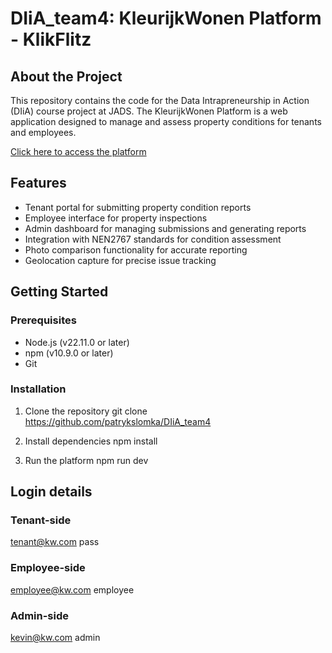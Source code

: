 # DIiA_team4: KleurijkWonen Platform - KlikFlitz

## About the Project

This repository contains the code for the Data Intrapreneurship in Action (DIiA) course project at JADS. The KleurijkWonen Platform is a web application designed to manage and assess property conditions for tenants and employees.

[Click here to access the platform](https://klikfitz.nl/)

## Features

- Tenant portal for submitting property condition reports
- Employee interface for property inspections
- Admin dashboard for managing submissions and generating reports
- Integration with NEN2767 standards for condition assessment
- Photo comparison functionality for accurate reporting
- Geolocation capture for precise issue tracking

## Getting Started

### Prerequisites

- Node.js (v22.11.0 or later)
- npm (v10.9.0 or later)
- Git

### Installation

1. Clone the repository
git clone https://github.com/patrykslomka/DIiA_team4

2. Install dependencies
npm install

3. Run the platform
npm run dev

## Login details
### Tenant-side
tenant@kw.com
pass

### Employee-side
employee@kw.com
employee

### Admin-side
kevin@kw.com
admin
